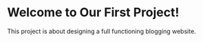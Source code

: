 # Welcome to Our First Project!

This project is about designing a full functioning blogging website.
